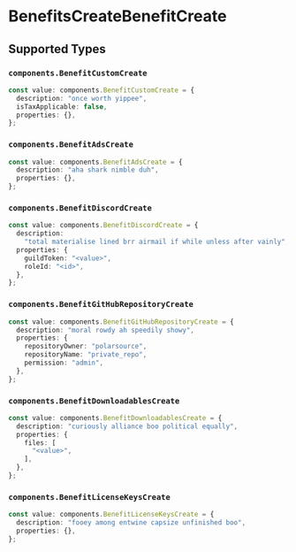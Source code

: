# BenefitsCreateBenefitCreate


## Supported Types

### `components.BenefitCustomCreate`

```typescript
const value: components.BenefitCustomCreate = {
  description: "once worth yippee",
  isTaxApplicable: false,
  properties: {},
};
```

### `components.BenefitAdsCreate`

```typescript
const value: components.BenefitAdsCreate = {
  description: "aha shark nimble duh",
  properties: {},
};
```

### `components.BenefitDiscordCreate`

```typescript
const value: components.BenefitDiscordCreate = {
  description:
    "total materialise lined brr airmail if while unless after vainly",
  properties: {
    guildToken: "<value>",
    roleId: "<id>",
  },
};
```

### `components.BenefitGitHubRepositoryCreate`

```typescript
const value: components.BenefitGitHubRepositoryCreate = {
  description: "moral rowdy ah speedily showy",
  properties: {
    repositoryOwner: "polarsource",
    repositoryName: "private_repo",
    permission: "admin",
  },
};
```

### `components.BenefitDownloadablesCreate`

```typescript
const value: components.BenefitDownloadablesCreate = {
  description: "curiously alliance boo political equally",
  properties: {
    files: [
      "<value>",
    ],
  },
};
```

### `components.BenefitLicenseKeysCreate`

```typescript
const value: components.BenefitLicenseKeysCreate = {
  description: "fooey among entwine capsize unfinished boo",
  properties: {},
};
```

